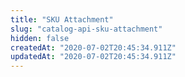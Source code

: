 ```yaml
---
title: "SKU Attachment"
slug: "catalog-api-sku-attachment"
hidden: false
createdAt: "2020-07-02T20:45:34.911Z"
updatedAt: "2020-07-02T20:45:34.911Z"
---
```

